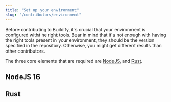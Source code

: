 ```yaml
---
title: "Set up your environment"
slug: "/contributors/environment"
---
```


Before contributing to Buildify,
it's crucial that your environment is configured witht he right tools.
Bear in mind that it's not enough with having the right tools present in your environment,
they should be the version specified in the repository.
Otherwise,
you might get different results than other contributors.

The three core elements that are required are [NodeJS](https://nodejs.org/en/),
and [Rust](https://www.rust-lang.org/).

## NodeJS 16

## Rust
